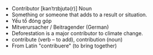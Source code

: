 - Contributor	[kənˈtrɪbjʊtə(r)]	Noun	
- Something or someone that adds to a result or situation.
- Yếu tố đóng góp
- Mitverursacher / Beitragender (German)
- Deforestation is a major contributor to climate change.
- contribute (verb – to add), contribution (noun)
- From Latin "contribuere" (to bring together)